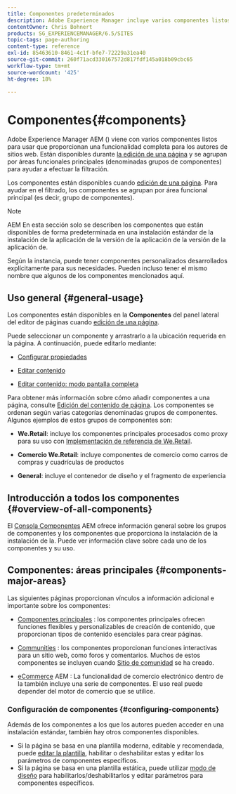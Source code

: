 ```yaml
---
title: Componentes predeterminados
description: Adobe Experience Manager incluye varios componentes listos para usar que proporcionan una amplia funcionalidad para creadores de sitios web.
contentOwner: Chris Bohnert
products: SG_EXPERIENCEMANAGER/6.5/SITES
topic-tags: page-authoring
content-type: reference
exl-id: 85463610-8461-4c1f-bfe7-72229a31ea40
source-git-commit: 260f71acd330167572d817fdf145a018b09cbc65
workflow-type: tm+mt
source-wordcount: '425'
ht-degree: 18%

---
```


# Componentes{#components}

Adobe Experience Manager AEM () viene con varios componentes listos para usar que proporcionan una funcionalidad completa para los autores de sitios web. Están disponibles durante [la edición de una página](/help/sites-authoring/editing-content.md) y se agrupan por áreas funcionales principales (denominadas grupos de componentes) para ayudar a efectuar la filtración.

Los componentes están disponibles cuando [edición de una página](/help/sites-authoring/editing-content.md). Para ayudar en el filtrado, los componentes se agrupan por área funcional principal (es decir, grupo de componentes).

>[!NOTE]
>
>AEM En esta sección solo se describen los componentes que están disponibles de forma predeterminada en una instalación estándar de la instalación de la aplicación de la versión de la aplicación de la versión de la aplicación de.
>
>Según la instancia, puede tener componentes personalizados desarrollados explícitamente para sus necesidades. Pueden incluso tener el mismo nombre que algunos de los componentes mencionados aquí.

## Uso general   {#general-usage}

Los componentes están disponibles en la **Componentes** del panel lateral del editor de páginas cuando [edición de una página](/help/sites-authoring/editing-content.md).

Puede seleccionar un componente y arrastrarlo a la ubicación requerida en la página. A continuación, puede editarlo mediante:

* [Configurar propiedades](/help/sites-authoring/editing-page-properties.md)
* [Editar contenido](/help/sites-authoring/editing-content.md)

* [Editar contenido: modo pantalla completa](/help/sites-authoring/editing-content.md#edit-content-full-screen-mode)

Para obtener más información sobre cómo añadir componentes a una página, consulte [Edición del contenido de página](/help/sites-authoring/editing-content.md).
Los componentes se ordenan según varias categorías denominadas grupos de componentes. Algunos ejemplos de estos grupos de componentes son:

* **We.Retail**: incluye los componentes principales procesados como proxy para su uso con [Implementación de referencia de We.Retail](/help/sites-developing/we-retail.md).

* **Comercio We.Retail**: incluye componentes de comercio como carros de compras y cuadrículas de productos

* **General**: incluye el contenedor de diseño y el fragmento de experiencia

## Introducción a todos los componentes {#overview-of-all-components}

El [Consola Componentes](/help/sites-authoring/default-components-console.md) AEM ofrece información general sobre los grupos de componentes y los componentes que proporciona la instalación de la instalación de la. Puede ver información clave sobre cada uno de los componentes y su uso.

## Componentes: áreas principales {#components-major-areas}

Las siguientes páginas proporcionan vínculos a información adicional e importante sobre los componentes:

* [Componentes principales](https://experienceleague.adobe.com/docs/experience-manager-core-components/using/introduction.html?lang=es) : los componentes principales ofrecen funciones flexibles y personalizables de creación de contenido, que proporcionan tipos de contenido esenciales para crear páginas.

* [Communities](/help/communities/author-communities.md) : los componentes proporcionan funciones interactivas para un sitio web, como foros y comentarios. Muchos de estos componentes se incluyen cuando [Sitio de comunidad](/help/communities/overview.md) se ha creado.

* [eCommerce](/help/commerce/cif-classic/administering/ecommerce.md) AEM : La funcionalidad de comercio electrónico dentro de la también incluye una serie de componentes. El uso real puede depender del motor de comercio que se utilice.

### Configuración de componentes {#configuring-components}

Además de los componentes a los que los autores pueden acceder en una instalación estándar, también hay otros componentes disponibles.

* Si la página se basa en una plantilla moderna, editable y recomendada, puede [editar la plantilla](/help/sites-authoring/templates.md), habilitar o deshabilitar estas y editar los parámetros de componentes específicos.
* Si la página se basa en una plantilla estática, puede utilizar [modo de diseño](/help/sites-authoring/default-components-designmode.md#enable-disable-components) para habilitarlos/deshabilitarlos y editar parámetros para componentes específicos.
